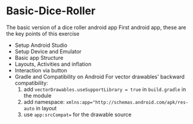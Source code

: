 # Basic-Dice-Roller
The basic version of a dice roller android app
First android app, these are the key points of this exercise
- Setup Android Studio
- Setup Device and Emulator
- Basic app Structure
- Layouts, Activities and inflation
- Interaction via button
- Gradle and Compatibility on Android
    For vector drawables' backward compatibility: 
  1. add `vectorDrawables.useSupportLibrary = true` in `build.gradle` in the module
  2. add namespace: `xmlns:app="http://schemas.android.com/apk/res-auto` in layout
  3. use `app:srcCompat=` for the drawable source